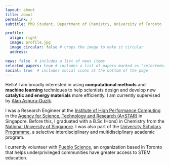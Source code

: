 ```yaml
---
layout: about
title: about
permalink: /
subtitle: PhD Student, Department of Chemistry, University of Toronto

profile:
  align: right
  image: profile.jpg
  image_circular: false # crops the image to make it circular
  address: 

news: false  # includes a list of news items
selected_papers: true # includes a list of papers marked as "selected={true}"
social: true  # includes social icons at the bottom of the page
---
```


Hello! I am broadly interested in using <b>computational methods</b> and <b>machine learning</b> techniques to help scientists design and develop new <b>catalytic and energy materials</b> more efficiently. I am currently supervised by [Alan Aspuru-Guzik](http://matter.toronto.edu). 

I was a Research Engineer at the [Institute of High Performance Computing](https://www.a-star.edu.sg/ihpc/ihpc-research-capabilities/materials-science-chemistry) in the [Agency for Science, Technology and Research (A*STAR)](https://www.a-star.edu.sg/) in Singapore. Before this, I graduated with a B.Sc (Hons) in Chemistry from the [National University of Singapore](https://chemistry.nus.edu.sg/). I was also part of the [University Scholars Programme](https://www.usp.nus.edu.sg/), a selective interdisciplinary and multidisciplinary academic program.

I currently volunteer with [Pueblo Science](https://www.puebloscience.org/), an organization based in Toronto that helps underprivileged communities have greater access to STEM education. 

